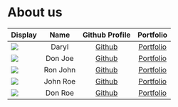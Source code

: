 # About us

Display |   Name   |            Github Profile             | Portfolio 
--------|:--------:|:-------------------------------------:|:---------:
![](https://via.placeholder.com/100.png?text=Photo) |  Daryl   | [Github](https://github.com/thedarie) | [Portfolio](docs/team/johndoe.md)
![](https://via.placeholder.com/100.png?text=Photo) | Don Joe  |     [Github](https://github.com/)     | [Portfolio](docs/team/johndoe.md)
![](https://via.placeholder.com/100.png?text=Photo) | Ron John |     [Github](https://github.com/)     | [Portfolio](docs/team/johndoe.md)
![](https://via.placeholder.com/100.png?text=Photo) | John Roe |     [Github](https://github.com/)     | [Portfolio](docs/team/johndoe.md)
![](https://via.placeholder.com/100.png?text=Photo) | Don Roe  |     [Github](https://github.com/)     | [Portfolio](docs/team/johndoe.md)
